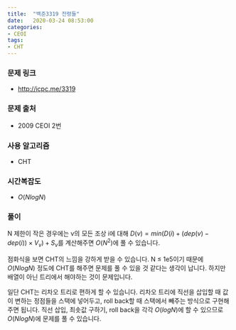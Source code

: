 ```yaml
---
title:  "백준3319 전령들"
date:   2020-03-24 08:53:00
categories:
- CEOI
tags:
- CHT
---
```


### 문제 링크
* http://icpc.me/3319

### 문제 출처
* 2009 CEOI 2번

### 사용 알고리즘
* CHT

### 시간복잡도
* $O(N log N)$

### 풀이
N 제한이 작은 경우에는 v의 모든 조상 i에 대해 $D(v) = min(D(i) + (dep(v) - dep(i)) \times V_v) + S_v$를 계산해주면 $O(N^2)$에 풀 수 있습니다.

점화식을 보면 CHT의 느낌을 강하게 받을 수 있습니다. N ≤ 1e5이기 때문에 $O(N log N)$ 정도에 CHT를 해주면 문제를 풀 수 있을 것 같다는 생각이 납니다. 하지만 배열이 아닌 트리에서 해야하는 것이 문제입니다.

일단 CHT는 리차오 트리로 편하게 할 수 있습니다. 리차오 트리에 직선을 삽입할 때 값이 변하는 정점들을 스택에 넣어두고, roll back할 때 스택에서 빼주는 방식으로 구현해주면 됩니다. 직선 삽입, 최솟값 구하기, roll back을 각각 $O(log N)$에 할 수 있으므로 $O(N log N)$에 문제를 풀 수 있습니다.
